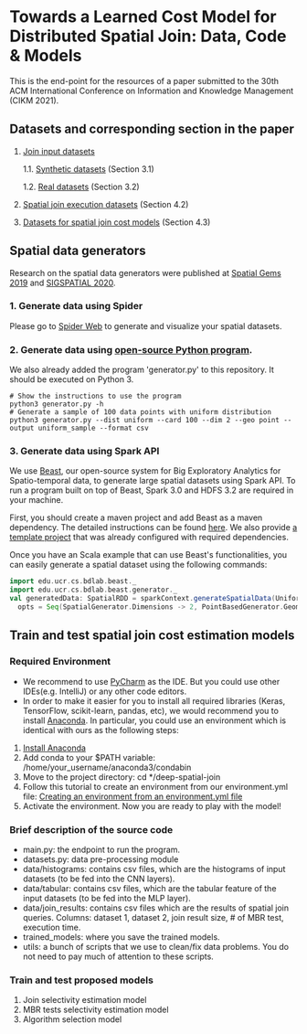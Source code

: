 # Towards a Learned Cost Model for Distributed Spatial Join: Data, Code & Models

This is the end-point for the resources of a paper submitted to the 30th ACM International Conference on Information and Knowledge 
Management (CIKM 2021).

## Datasets and corresponding section in the paper
1. [Join input datasets](https://drive.google.com/drive/folders/1BT1UsrvG1MB1bWCVYDWk6XLOZFIOLcj0?usp=sharing) 

    1.1. [Synthetic datasets](https://drive.google.com/drive/folders/1_EoXOrBrJYFIVGXCnNRifSXQecJTjNC5?usp=sharing) (Section 3.1)

    1.2. [Real datasets](https://drive.google.com/drive/folders/1wY9F3p4qOdvxkjXsIl2GGHTk_lJYiRds?usp=sharing) (Section 3.2)

2. [Spatial join execution datasets](https://drive.google.com/drive/folders/1ITSpPZZGFwP7qqBIcOvctX2SC74sFIVu?usp=sharing) (Section 4.2)

3. [Datasets for spatial join cost models](https://drive.google.com/drive/folders/196Sj0JizSCYNrnpyR2AL9TRxvEg2ioNe?usp=sharing) (Section 4.3)

## Spatial data generators
Research on the spatial data generators were published at [Spatial Gems 2019](https://www.spatialgems.net/spatial-gems-collection) 
and [SIGSPATIAL 2020](https://sigspatial2020.sigspatial.org/accepted-papers/).
### 1. Generate data using Spider

Please go to [Spider Web](https://spider.cs.ucr.edu/) to generate and visualize your spatial datasets.

### 2. Generate data using [open-source Python program](https://github.com/tinvukhac/spatialdatagenerators). 
We also already added the program 'generator.py' to this repository. It should be executed on Python 3.

```shell script
# Show the instructions to use the program
python3 generator.py -h
# Generate a sample of 100 data points with uniform distribution
python3 generator.py --dist uniform --card 100 --dim 2 --geo point --output uniform_sample --format csv
```

### 3. Generate data using Spark API
We use [Beast](https://bitbucket.org/eldawy/beast/src/master/), our open-source system for Big Exploratory Analytics for Spatio-temporal data, 
to generate large spatial datasets using Spark API. To run a program built on top of Beast, Spark 3.0 and HDFS 3.2 are required in your machine.

First, you should create a maven project and add Beast as a maven dependency. The detailed instructions can be found [here](https://bitbucket.org/eldawy/beast/src/master/).
We also provide [a template project](https://bitbucket.org/eldawy/beast-examples/src/master/) that was already configured with required dependencies.

Once you have an Scala example that can use Beast's functionalities, you can easily generate a spatial dataset using the 
following commands:
```scala
import edu.ucr.cs.bdlab.beast._
import edu.ucr.cs.bdlab.beast.generator._
val generatedData: SpatialRDD = sparkContext.generateSpatialData(UniformDistribution, 100, 
  opts = Seq(SpatialGenerator.Dimensions -> 2, PointBasedGenerator.GeometryType -> "point"))
``` 

## Train and test spatial join cost estimation models
### Required Environment

* We recommend to use [PyCharm](https://www.jetbrains.com/pycharm/download/) as the IDE. 
But you could use other IDEs(e.g. IntelliJ) or any other code editors.
* In order to make it easier for you to install all required libraries (Keras, TensorFlow, scikit-learn, pandas, etc), 
we would recommend you to install [Anaconda](https://docs.anaconda.com/anaconda/install/). In particular, you could use an environment which is identical with ours as the following steps:
1. [Install Anaconda](https://docs.continuum.io/anaconda/install/)
2. Add conda to your $PATH variable: /home/your_username/anaconda3/condabin
3. Move to the project directory: cd */deep-spatial-join
4. Follow this tutorial to create an environment from our environment.yml file: [Creating an environment from an environment.yml file](https://docs.conda.io/projects/conda/en/latest/user-guide/tasks/manage-environments.html#creating-an-environment-from-an-environment-yml-file)
5. Activate the environment. Now you are ready to play with the model!  

### Brief description of the source code
* main.py: the endpoint to run the program.
* datasets.py: data pre-processing module
* data/histograms: contains csv files, which are the histograms of input datasets (to be fed into the CNN layers).
* data/tabular: contains csv files, which are the tabular feature of the input datasets (to be fed into the MLP layer).
* data/join_results: contains csv files which are the results of spatial join queries. Columns: dataset 1, dataset 2, join result size, # of MBR test, execution time.
* trained_models: where you save the trained models.
* utils: a bunch of scripts that we use to clean/fix data problems. You do not need to pay much of attention to these scripts.

### Train and test proposed models
1. Join selectivity estimation model
2. MBR tests selectivity estimation model
3. Algorithm selection model

